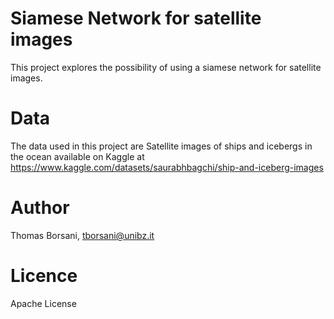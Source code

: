 # Siamese Network for satellite images

This project explores the possibility of using a siamese network for satellite images.

# Data
The data used in this project are Satellite images of ships and icebergs in the ocean available on Kaggle at 
https://www.kaggle.com/datasets/saurabhbagchi/ship-and-iceberg-images

# Author
Thomas Borsani, tborsani@unibz.it

# Licence
Apache License